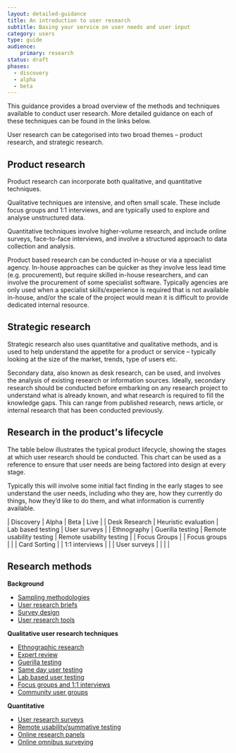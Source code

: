 ```yaml
---
layout: detailed-guidance
title: An introduction to user research
subtitle: Basing your service on user needs and user input
category: users
type: guide
audience: 
    primary: research 
status: draft
phases:
  - discovery
  - alpha
  - beta
---
```


This guidance provides a broad overview of the methods and techniques available to conduct user research. More detailed guidance on each of these techniques can be found in the links below. 

User research can be categorised into two broad themes – product research, and strategic research. 

## Product research

Product research can incorporate both qualitative, and quantitative techniques.

Qualitative techniques are intensive, and often small scale. These include focus groups and 1:1 interviews, and are typically used to explore and analyse unstructured data. 

Quantitative techniques involve higher-volume research, and include online surveys, face-to-face interviews, and involve a structured approach to data collection and analysis. 

Product based research can be conducted in-house or via a specialist agency. In-house approaches can be quicker as they involve less lead time (e.g. procurement), but require skilled in-house researchers, and can involve the procurement of some specialist software. Typically agencies are only used when a specialist skills/experience is required that is not available in-house, and/or the scale of the project would mean it is difficult to provide dedicated internal resource. 

## Strategic research

Strategic research also uses quantitative and qualitative methods, and is used to help understand the appetite for a product or service – typically looking at the size of the market, trends, type of users etc.

Secondary data, also known as desk research, can be used, and involves the analysis of existing research or information sources. Ideally, secondary research should be conducted before embarking on any research project to understand what is already known, and what research is required to fill the knowledge gaps. This can range from published research, news article, or internal research that has been conducted previously.

## Research in the product's lifecycle

The table below illustrates the typical product lifecycle, showing the stages at which user research should be conducted. This chart can be used as a reference to ensure that user needs are being factored into design at every stage. 

Typically this will involve some initial fact finding in the early stages to see understand the user needs, including who they are, how they currently do things, how they’d like to do them, and what information is currently available. 

| Discovery | Alpha | Beta | Live |
| Desk Research | Heuristic evaluation | Lab based testing | User surveys |
| Ethnography | Guerilla testing | Remote usability testing | Remote usability testing |
| Focus Groups | | Focus groups | |
| Card Sorting | | 1:1 interviews | |
| User surveys | | | |


## Research methods

**Background**

* [Sampling methodologies](/users/user-research/samplingmethodologies.html)
* [User research briefs](/users/user-research/userresearchbriefs.html)
* [Survey design](/users/user-research/surveydesign.html)
* [User research tools](/users/user-research/userresearchtools.html)
 
**Qualitative user research techniques**

* [Ethnographic research](/users/user-research/ethnographicresearch.html)
* [Expert review](/users/user-research/expert-review.html)
* [Guerilla testing](/users/user-research/guerillatesting.html)
* [Same day user testing](/users/user-research/samedayusertesting.html)
* [Lab based user testing](/users/user-research/labbasedusertesting.html)
* [Focus groups and 1:1 interviews](/users/user-research/focusgroupsminigroupsandinterviews.html)
* [Community user groups](/users/user-research/communityusergroups.html)

**Quantitative**

* [User research surveys](/users/user-research/userresearchsurveys.html)
* [Remote usability/summative testing](/users/user-research/remoteusability.html)
* [Online research panels](/users/user-research/onlineresearchpanels.html)
* [Online omnibus surveying](/users/user-research/onlineomnibussurvey.html)